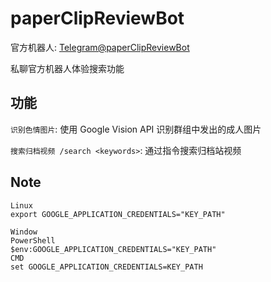 # paperClipReviewBot

官方机器人: [Telegram@paperClipReviewBot](https://t.me/paperClipReviewBot)

私聊官方机器人体验搜索功能

## 功能

`识别色情图片`: 使用 Google Vision API 识别群组中发出的成人图片

<!-- `禁言 /fuck <userID> <time(s)>`: 通过指令对指定用户禁言禁言时长小于30s是永久禁言 -->

`搜索归档视频 /search <keywords>`: 通过指令搜索归档站视频

## Note

```
Linux
export GOOGLE_APPLICATION_CREDENTIALS="KEY_PATH"

Window
PowerShell
$env:GOOGLE_APPLICATION_CREDENTIALS="KEY_PATH"
CMD
set GOOGLE_APPLICATION_CREDENTIALS=KEY_PATH
```
